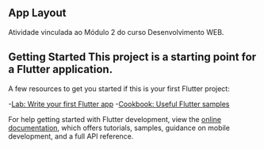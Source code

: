 ## App Layout
  
   Atividade vinculada ao Módulo 2 do curso Desenvolvimento WEB.
  
## Getting Started This project is a starting point for a Flutter application.
  
  A few resources to get you started if this is your first Flutter project: 
  
  -[Lab: Write your first Flutter app](https://docs.flutter.dev/get-started/codelab) 
  -[Cookbook: Useful Flutter samples](https://docs.flutter.dev/cookbook) 
  
  For help getting started with Flutter development, view the 
  [online documentation](https://docs.flutter.dev/), which offers tutorials, 
  samples, guidance on mobile development, and a full API reference.
